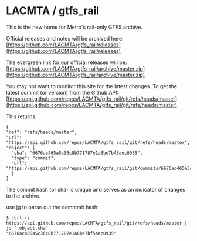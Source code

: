 # LACMTA / gtfs_rail
This is the new home for Metro's rail-only GTFS archive.

Official releases and notes will be archived here:
  [https://github.com/LACMTA/gtfs_rail/releases](https://github.com/LACMTA/gtfs_rail/releases)

The evergreen link for our official releases will be:
  [https://github.com/LACMTA/gtfs_rail/archive/master.zip](https://github.com/LACMTA/gtfs_rail/archive/master.zip)

You may not want to monitor this site for the latest changes. To get the latest commit (or version) from the Github API:
  [https://api.github.com/repos/LACMTA/gtfs_rail/git/refs/heads/master](https://api.github.com/repos/LACMTA/gtfs_rail/git/refs/heads/master)

This returns:

    {
    "ref": "refs/heads/master",
    "url": "https://api.github.com/repos/LACMTA/gtfs_rail/git/refs/heads/master",
    "object": {
      "sha": "6676ac465a5c36c8b771787e1a6be7bf5aec0935",
      "type": "commit",
      "url": "https://api.github.com/repos/LACMTA/gtfs_rail/git/commits/6676ac465a5c36c8b771787e1a6be7bf5aec0935"
      }
    }

The commit hash (or sha) is unique and serves as an indicator of changes to the archive.

use [jq](https://stedolan.github.io/jq/) to parse out the commmit hash:

    $ curl -s https://api.github.com/repos/LACMTA/gtfs_rail/git/refs/heads/master | jq '.object.sha'
    "6676ac465a5c36c8b771787e1a6be7bf5aec0935"
